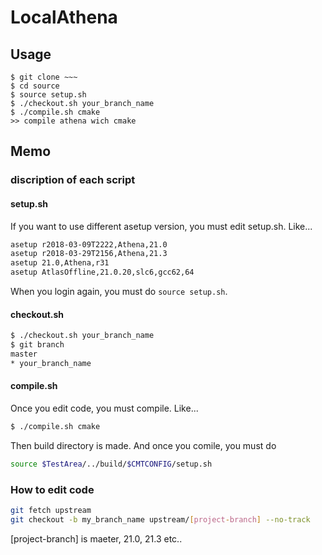 # LocalAthena

## Usage
```cp
$ git clone ~~~
$ cd source
$ source setup.sh
$ ./checkout.sh your_branch_name
$ ./compile.sh cmake
>> compile athena wich cmake
```

## Memo

### discription of each script

#### setup.sh
If you want to use different asetup version, you must edit setup.sh.
Like...
```sh
asetup r2018-03-09T2222,Athena,21.0
asetup r2018-03-29T2156,Athena,21.3
asetup 21.0,Athena,r31
asetup AtlasOffline,21.0.20,slc6,gcc62,64
```
When you login again, you must do `source setup.sh`.

#### checkout.sh
```sh
$ ./checkout.sh your_branch_name
$ git branch
master
* your_branch_name
```

#### compile.sh
Once you edit code, you must compile.
Like...
```sh
$ ./compile.sh cmake
```
Then build directory is made.
And once you comile, you must do
```sh
source $TestArea/../build/$CMTCONFIG/setup.sh
```


### How to edit code
```sh
git fetch upstream
git checkout -b my_branch_name upstream/[project-branch] --no-track
```
[project-branch] is maeter, 21.0, 21.3 etc..

